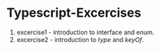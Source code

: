 # Typescript-Excercises
1. excercise1 - introduction to interface and enum.
2. excercise2 - introduction to _type_ and _keyOf_.
